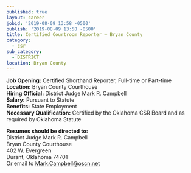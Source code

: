 ```yaml
---
published: true
layout: career
jobid: '2019-08-09 13:58 -0500'
publish: '2019-08-09 13:58 -0500'
title: Certified Courtroom Reporter – Bryan County
category:
  - csr
sub_category:
  - DISTRICT
location: Bryan County
---
```

**Job Opening:** Certified Shorthand Reporter, Full-time or Part-time  
**Location:** Bryan County Courthouse  
**Hiring Official:** District Judge Mark R. Campbell  
**Salary:** Pursuant to Statute  
**Benefits:** State Employment  
**Necessary Qualification:** Certified by the Oklahoma CSR Board and as required by Oklahoma Statute

**Resumes should be directed to:**  
District Judge Mark R. Campbell  
Bryan County Courthouse  
402 W. Evergreen  
Durant, Oklahoma 74701  
Or email to [Mark.Campbell@oscn.net](mailto:Mark.Campbell@oscn.net)

